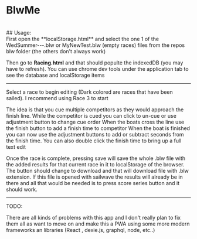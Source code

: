 # BlwMe
<br/>
## Usage:
<br/>
First open the **localStorage.html** and select the one 1 of the WedSummer---.blw or MyNewTest.blw (empty races) files from the repos blw folder (the others don't always work)

Then go to **Racing.html** and that should populte the indexedDB (you may have to refresh). You can use chrome dev tools under the application tab to see the database and localStorage items

<hr/>
Select a race to begin editing (Dark colored are races that have been sailed). I recommend using Race 3 to start

The idea is that you cue multiple competitors as they would approach the finish line.
While the competitor is cued you can click to un-cue or use adjustment button to change cue order
When the boats cross the line use the finish button to add a finish time to competitor
When the boat is finished you can now use the adjustment buttons to add or subtract seconds from the finish time. You can also double click the finish time to bring up a full text edit

Once the race is complete, pressing save will save the whole .blw file with the added results for that current race in it to localStorage of the browser.
The button should change to download and that will download file with .blw extension.
If this file is opened with sailwave the results will already be in there and all that would be needed is to press score series button and it should work.
<br/>

<hr/>
TODO:

There are all kinds of problems with this app and I don't really plan to fix them all as want to move on and make this a PWA using some more modern frameworks an libraries (React , dexie.js, graphql, node, etc..)
